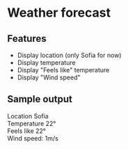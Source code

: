 # Weather forecast

## Features
- Display location (only Sofia for now)  
- Display temperature
- Display "Feels like" temperature
- Display "Wind speed"

## Sample output  
Location Sofia  
Temperature 22°   
Feels like 22°  
Wind speed: 1m/s